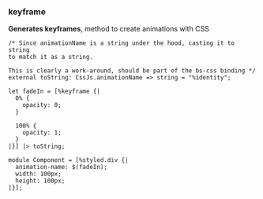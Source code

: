 ### keyframe
**Generates keyframes**, method to create animations with CSS

```reason
/* Since animationName is a string under the hood, casting it to string
to match it as a string.

This is clearly a work-around, should be part of the bs-css binding */
external toString: CssJs.animationName => string = "%identity";

let fadeIn = [%keyframe {|
  0% {
    opacity: 0;
  }

  100% {
    opacity: 1;
  }
|}] |> toString;

module Component = [%styled.div {|
  animation-name: $(fadeIn);
  width: 100px;
  height: 100px;
|}];
```
